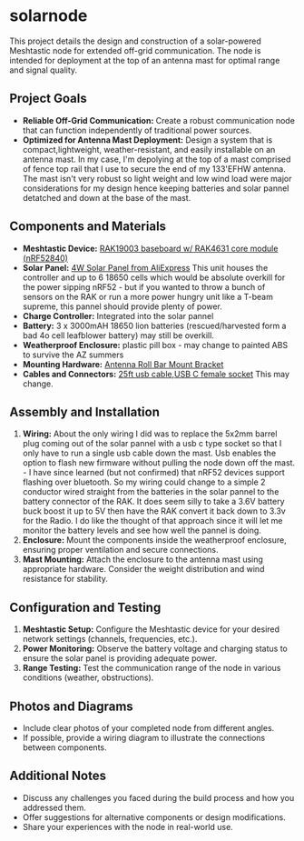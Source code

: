 # solarnode

This project details the design and construction of a solar-powered Meshtastic node for extended off-grid communication. The node is intended for deployment at the top of an antenna mast for optimal range and signal quality.

## Project Goals

* **Reliable Off-Grid Communication:** Create a robust communication node that can function independently of traditional power sources.
* **Optimized for Antenna Mast Deployment:** Design a system that is compact,lightweight, weather-resistant, and easily installable on an antenna mast. In my case, I'm depolying at the top of a mast comprised of fence top rail that I use to secure the end of my 133'EFHW antenna. The mast isn't very robust so light weight and low wind load were major considerations for my design hence keeping batteries and solar pannel detatched and down at the base of the mast. 


## Components and Materials

* **Meshtastic Device:** [RAK19003 baseboard w/ RAK4631 core module (nRF52840)](https://store.rakwireless.com/products/wisblock-meshtastic-starter-kit?variant=43683420799174)
* **Solar Panel:** [4W Solar Panel from AliExpress](https://www.aliexpress.us/item/3256803265862880.html?ug_edm_item_id=3256803265862880&pdp_npi=4%40dis%21USD%21%2425.09%21%2424.34%21%21%21%21%21%402101fb1917149664568478412e92d3%2112000025853024091%21edm%21%21%21&tracelog=rowan&rowan_id1=pay_success_20221027_1_en_US_2024-05-05&rowan_msg_id=8350818769920656%249c185f10317945afb7a2615afb1b9b61&ck=in_edm_other&gatewayAdapt=glo2usa) This unit houses the controller and up to 6 18650 cells which would be absolute overkill for the power sipping nRF52 - but if you wanted to throw a bunch of sensors on the RAK or run a more power hungry unit like a T-beam supreme, this pannel should provide plenty of power. 
* **Charge Controller:** Integrated into the solar pannel
* **Battery:** 3 x 3000mAH 18650 lion batteries (rescued/harvested form a bad 4o cell leafblower battery) may still be overkill.
* **Weatherproof Enclosure:** plastic pill box - may change to painted ABS to survive the AZ summers
* **Mounting Hardware:** [Antenna Roll Bar Mount Bracket](https://www.amazon.com/dp/B0B8MS3TMN?psc=1&ref=ppx_yo2ov_dt_b_product_details)
* **Cables and Connectors:** [25ft usb cable](https://www.amazon.com/dp/B0CQ4C2P3V?ref=ppx_yo2ov_dt_b_product_details&th=1),[USB C female socket](https://www.aliexpress.us/item/3256806029053310.html?spm=a2g0o.productlist.main.1.5403UKKPUKKPaI&algo_pvid=dc6a95c7-c578-418e-a764-d21567cb393d&algo_exp_id=dc6a95c7-c578-418e-a764-d21567cb393d-0&pdp_npi=4%40dis%21USD%211.60%211.60%21%21%211.60%211.60%21%402101fb1017170388456027409e790b%2112000036316053016%21sea%21US%214677208350%21&curPageLogUid=LK9XUclQLx3T&utparam-url=scene%3Asearch%7Cquery_from%3A) This may change.

## Assembly and Installation

1. **Wiring:** About the only wiring I did was to replace the 5x2mm barrel plug coming out of the solar pannel with a usb c type socket so that I only have to run a single usb cable down the mast. Usb enables the option to flash new firmware without pulling the node down off the mast. - I have since learned (but not confirmed) that nRF52 devices support flashing over bluetooth. So my wiring could change to a simple 2 conductor wired straight from the batteries in the solar pannel to the battery connector of the RAK. It does seem silly to take a 3.6V battery buck boost it up to 5V then have the RAK convert it back down to 3.3v for the Radio. I do like the thought of that approach since it will let me monitor the battery levels and see how well the pannel is doing.  
2. **Enclosure:** Mount the components inside the weatherproof enclosure, ensuring proper ventilation and secure connections.
3. **Mast Mounting:** Attach the enclosure to the antenna mast using appropriate hardware. Consider the weight distribution and wind resistance for stability.

## Configuration and Testing

1. **Meshtastic Setup:** Configure the Meshtastic device for your desired network settings (channels, frequencies, etc.).
2. **Power Monitoring:** Observe the battery voltage and charging status to ensure the solar panel is providing adequate power.
3. **Range Testing:** Test the communication range of the node in various conditions (weather, obstructions).

## Photos and Diagrams

* Include clear photos of your completed node from different angles.
* If possible, provide a wiring diagram to illustrate the connections between components.

## Additional Notes

* Discuss any challenges you faced during the build process and how you addressed them.
* Offer suggestions for alternative components or design modifications.
* Share your experiences with the node in real-world use.


